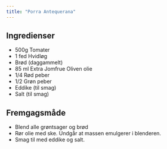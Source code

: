 ```yaml
---
title: "Porra Antequerana"
---
```



## Ingredienser

- 500g Tomater
- 1 fed Hvidløg
- Brød (daggammelt)
- 85 ml Extra Jomfrue Oliven olie 
- 1/4 Rød peber
- 1/2 Grøn peber
- Eddike (til smag)
- Salt (til smag)

## Fremgagsmåde

- Blend alle grøntsager og brød
- Rør olie med ske. Undgår at massen emulgerer i blenderen.
- Smag til med eddike og salt.
